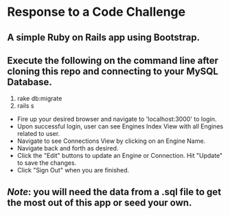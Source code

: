 # Response to a Code Challenge

## A simple Ruby on Rails app using Bootstrap. 

## Execute the following on the command line after cloning this repo and connecting to your MySQL Database.

1. rake db:migrate
2. rails s
 
+ Fire up your desired browser and navigate to 'localhost:3000' to login.
+ Upon successful login, user can see Engines Index View with all Engines related to user.
+ Navigate to see Connections View by clicking on an Engine Name.
+ Navigate back and forth as desired. 
+ Click the "Edit" buttons to update an Engine or Connection. Hit "Update" to save the changes.
+ Click "Sign Out" when you are finished.

## _Note_: you will need the data from a .sql file to get the most out of this app or seed your own.